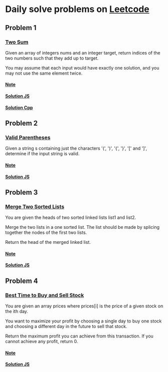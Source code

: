 # Daily solve problems on [Leetcode](https://leetcode.com/)

## Problem 1 
### [Two Sum](https://leetcode.com/problems/two-sum/)
Given an array of integers nums and an integer target, return indices of the two numbers such that they add up to target.

You may assume that each input would have exactly one solution, and you may not use the same element twice.
#### [Note](https://github.com/NAT1804/daily-leetcode-coding/blob/master/Problems/Problem1.md)
#### [Solution JS](https://github.com/NAT1804/daily-leetcode-coding/blob/master/Solutions/JavaScript/Solution1.js)
#### [Solution Cpp](https://github.com/NAT1804/daily-leetcode-coding/blob/master/Solutions/Cpp/Solution1.cpp)

## Problem 2
### [Valid Parentheses](https://leetcode.com/problems/valid-parentheses/)
Given a string s containing just the characters '(', ')', '{', '}', '[' and ']', determine if the input string is valid.
#### [Note](https://github.com/NAT1804/daily-leetcode-coding/blob/master/Problems/Problem2.md)
#### [Solution JS](https://github.com/NAT1804/daily-leetcode-coding/blob/master/Solutions/JavaScript/Solution2.js)

## Problem 3
### [Merge Two Sorted Lists](https://leetcode.com/problems/merge-two-sorted-lists/description/)
You are given the heads of two sorted linked lists list1 and list2.

Merge the two lists in a one sorted list. The list should be made by splicing together the nodes of the first two lists.

Return the head of the merged linked list.
#### [Note](https://github.com/NAT1804/daily-leetcode-coding/blob/master/Problems/Problem3.md)
#### [Solution JS](https://github.com/NAT1804/daily-leetcode-coding/blob/master/Solutions/JavaScript/Solution3.js)

## Problem 4
### [Best Time to Buy and Sell Stock](https://leetcode.com/problems/best-time-to-buy-and-sell-stock/)
You are given an array prices where prices[i] is the price of a given stock on the ith day.

You want to maximize your profit by choosing a single day to buy one stock and choosing a different day in the future to sell that stock.

Return the maximum profit you can achieve from this transaction. If you cannot achieve any profit, return 0.
#### [Note](https://github.com/NAT1804/daily-leetcode-coding/blob/master/Problems/Problem4.md)
#### [Solution JS](https://github.com/NAT1804/daily-leetcode-coding/blob/master/Solutions/JavaScript/Solution4.js)
